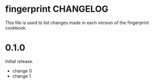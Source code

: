 # fingerprint CHANGELOG

This file is used to list changes made in each version of the fingerprint cookbook.

# 0.1.0

Initial release.

- change 0
- change 1

